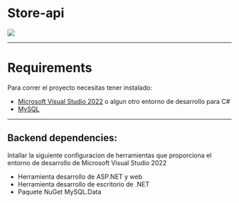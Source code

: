# Store-api

![](https://img.shields.io/badge/Project%20Version-0.0.1-brightgreen)

---

# Requirements

Para correr el proyecto necesitas tener instalado:

- [Microsoft Visual Studio 2022](https://visualstudio.microsoft.com/es/downloads/) o algun otro entorno de desarrollo para C#
- [MySQL](https://dev.mysql.com/downloads/installer/)

---

## Backend dependencies:

Intallar la siguiente configuracion de herramientas que proporciona el entorno de desarrollo de Microsoft Visual Studio 2022

- Herramienta desarrollo de ASP.NET y web
- Herramienta desarrollo de escritorio de .NET
- Paquete NuGet MySQL.Data
